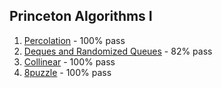 ## Princeton Algorithms I



1. [Percolation](https://github.com/Joshmomel/Princeton_Algorithms/tree/percolation) - 100% pass
2. [Deques and Randomized Queues](https://github.com/Joshmomel/Princeton_Algorithms/tree/queues) - 82% pass
3. [Collinear](https://github.com/Joshmomel/Princeton_Algorithms/tree/collinear) - 100% pass
4. [8puzzle](https://github.com/Joshmomel/Princeton_Algorithms/tree/8puzzle) - 100% pass

